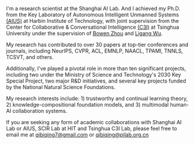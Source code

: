 
I'm a research scientist at the Shanghai AI Lab. And I achieved my Ph.D. from the Key Laboratory of Autonomous Intelligent Unmanned Systems [(AIUS)](https://aius.hit.edu.cn/12888/list.htm) at Harbin Institute of Technology, with joint supervision from the Center for Collaborative & Conversational Intelligence [(C3I)](http://c3i.ee.tsinghua.edu.cn/people/) at Tsinghua University under the supervision of [Bowen Zhou](http://web.ee.tsinghua.edu.cn/zhoubowen/zh_CN/index.htm) and [Ligang Wu](https://homepage.hit.edu.cn/wuligang). 

My research has contributed to over 30 papers at top-tier conferences and journals, including NeurIPS, CVPR, ACL, EMNLP, NAACL, TPAMI, TNNLS, TCSVT, and others. 

Additionally, I've played a pivotal role in more than ten significant projects, including two under the Ministry of Science and Technology's 2030 Key Special Project, two major R&D initiatives, and several key projects funded by the National Natural Science Foundations.

My research interests include: 1) trustworthy and continual learning theory, 2) knowledge-compositional foundation models, and 3) multimodal human-AI collaboration systems.

If you are seeking any form of academic collaborations with Shanghai AI Lab or AIUS, SCIR Lab at HIT and Tsinghua C3I Lab, please feel free to email me at [qibiqing7@gmail.com](qibiqing@gmail.com) or [qibiqing@pjlab.org.cn](qibiqing@pjlab.org.cn)
